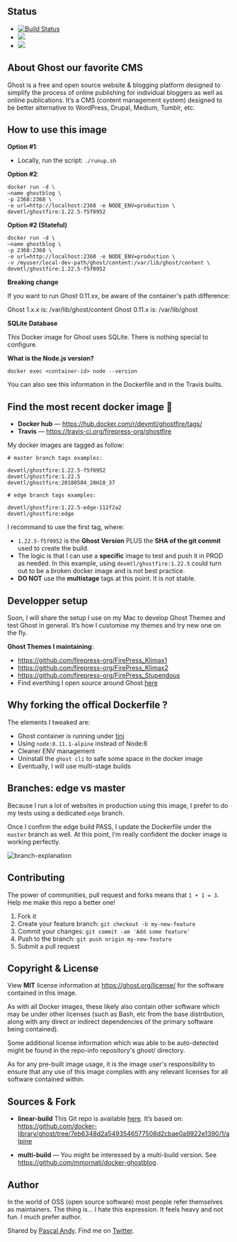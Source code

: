 ## Status

- [![Build Status](https://travis-ci.org/firepress-org/ghostfire.svg)](https://travis-ci.org/firepress-org/ghostfire)
- [![](https://images.microbadger.com/badges/image/devmtl/ghostfire.svg)](https://microbadger.com/images/devmtl/ghostfire "Get your own image badge on microbadger.com")
- [![](https://images.microbadger.com/badges/version/devmtl/ghostfire.svg)](https://microbadger.com/images/devmtl/ghostfire "Get your own version badge on microbadger.com")


## About Ghost our favorite CMS

Ghost is a free and open source website & blogging platform designed to simplify the process of online publishing for individual bloggers as well as online publications. It’s a CMS (content management system) designed to be better alternative to  WordPress, Drupal, Medium, Tumblr, etc.


## How to use this image

**Option #1**:
- Locally, run the script: `./runup.sh`

**Option #2**:

```
docker run -d \
—name ghostblog \
-p 2368:2368 \
-e url=http://localhost:2368 -e NODE_ENV=production \
devmtl/ghostfire:1.22.5-f5f0952
```

**Option #2 (Stateful)**

```
docker run -d \
—name ghostblog \
-p 2368:2368 \
-e url=http://localhost:2368 -e NODE_ENV=production \
-v /myuser/local-dev-path/ghost/content:/var/lib/ghost/content \
devmtl/ghostfire:1.22.5-f5f0952
```

**Breaking change**

If you want to run Ghost 0.11.xx, be aware of the container's path difference:

Ghost 1.x.x is: /var/lib/ghost/content
Ghost 0.11.x is: /var/lib/ghost

**SQLite Database**

This Docker image for Ghost uses SQLite. There is nothing special to configure.

**What is the Node.js version?**

```
docker exec <container-id> node --version
```

You can also see this information in the Dockerfile and in the Travis builts.


## Find the most recent docker image 🐳

- **Docker hub** — https://hub.docker.com/r/devmtl/ghostfire/tags/
- **Travis** — https://travis-ci.org/firepress-org/ghostfire

My docker images are tagged as follow:

```
# master branch tags examples:
  
devmtl/ghostfire:1.22.5-f5f0952
devmtl/ghostfire:1.22.5
devmtl/ghostfire:20180504_20H18_37

# edge branch tags examples:

devmtl/ghostfire:1.22.5-edge-112f2a2
devmtl/ghostfire:edge

```

I recommand to use the first tag, where:
- `1.22.5-f5f0952` is the **Ghost Version** PLUS the **SHA of the git commit** used to create the build.
- The logic is that I can use a **specific** image to test and push it in PROD as needed. In this example, using `devmtl/ghostfire:1.22.5` could turn out to be a broken docker image and is not best practice. 
- **DO NOT** use the **multistage** tags at this point. It is not stable.

## Developper setup

Soon, I will share the setup I use on my Mac to develop Ghost Themes and test Ghost in general. It’s how I customise my themes and try new one on the fly.

**Ghost Themes I maintaining**:

- https://github.com/firepress-org/FirePress_Klimax1
- https://github.com/firepress-org/FirePress_Klimax2
- https://github.com/firepress-org/FirePress_Stupendous
- Find everthing I open source around Ghost [here](https://github.com/firepress-org)


## Why forking the offical Dockerfile ?

The elements I tweaked are:

- Ghost container is running under [tini](https://github.com/krallin/tini)
- Using `node:8.11.1-alpine` instead of Node:6
- Cleaner ENV management
- Uninstall the `ghost cli` to safe some space in the docker image
- Eventually, I will use multi-stage builds


## Branches: edge vs master

Because I run a lot of websites in production using this image, I prefer to do my tests using a dedicated `edge` branch.

Once I confirm the edge build PASS, I update the Dockerfile under the `master` branch as well. At this point, I’m really confident the docker image is working perfectly.

![branch-explanation](https://user-images.githubusercontent.com/6694151/39652598-20980092-4fbc-11e8-9471-84f1cbcb1f4b.jpg)


## Contributing

The power of communities, pull request and forks means that `1 + 1 = 3`. Help me make this repo a better one!

1. Fork it
2. Create your feature branch: `git checkout -b my-new-feature`
3. Commit your changes: `git commit -am 'Add some feature'`
4. Push to the branch: `git push origin my-new-feature`
5. Submit a pull request


## Copyright & License

View **MIT** license information at https://ghost.org/license/ for the software contained in this image.

As with all Docker images, these likely also contain other software which may be under other licenses (such as Bash, etc from the base distribution, along with any direct or indirect dependencies of the primary software being contained).

Some additional license information which was able to be auto-detected might be found in the repo-info repository's ghost/ directory.

As for any pre-built image usage, it is the image user's responsibility to ensure that any use of this image complies with any relevant licenses for all software contained within.


## Sources & Fork

- **linear-build** This Git repo is available [here](https://github.com/firepress-org/ghostfire). It’s based on:
https://github.com/docker-library/ghost/tree/7eb6348d2a5493546577508d2cbae0a9922e1390/1/alpine

- **multi-build** — You might be interessed by a multi-build version. See https://github.com/mmornati/docker-ghostblog.


## Author

In the world of OSS (open source software) most people refer themselves as maintainers. The thing is… I hate this expression. It feels heavy and not fun. I much prefer author.

Shared by [Pascal Andy](https://pascalandy.com/blog/now/). Find me on [Twitter](https://twitter.com/askpascalandy).